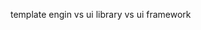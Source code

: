 template engin vs ui library vs ui framework


<!--stackedit_data:
eyJoaXN0b3J5IjpbLTEwMzAzNzQ2MjAsNjM0OTY3NjI0XX0=
-->